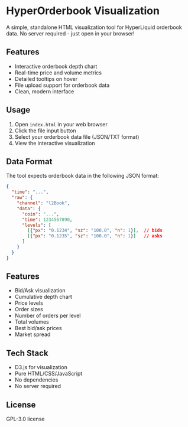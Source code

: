 # HyperOrderbook Visualization

A simple, standalone HTML visualization tool for HyperLiquid orderbook data. No server required - just open in your browser!

## Features

- Interactive orderbook depth chart
- Real-time price and volume metrics
- Detailed tooltips on hover
- File upload support for orderbook data
- Clean, modern interface

## Usage

1. Open `index.html` in your web browser
2. Click the file input button
3. Select your orderbook data file (JSON/TXT format)
4. View the interactive visualization

## Data Format

The tool expects orderbook data in the following JSON format:
```json
{
  "time": "...",
  "raw": {
    "channel": "l2Book",
    "data": {
      "coin": "...",
      "time": 1234567890,
      "levels": [
        [{"px": "0.1234", "sz": "100.0", "n": 1}],  // bids
        [{"px": "0.1235", "sz": "100.0", "n": 1}]   // asks
      ]
    }
  }
}
```

## Features

- Bid/Ask visualization
- Cumulative depth chart
- Price levels
- Order sizes
- Number of orders per level
- Total volumes
- Best bid/ask prices
- Market spread

## Tech Stack

- D3.js for visualization
- Pure HTML/CSS/JavaScript
- No dependencies
- No server required

## License

GPL-3.0 license

